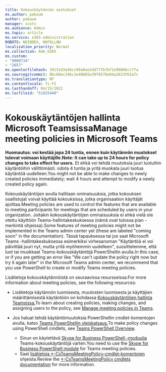 ```yaml
---
title: Kokouskäytännön asetukset
ms.author: pebaum
author: pebaum
manager: scotv
ms.audience: Admin
ms.topic: article
ms.service: o365-administration
ROBOTS: NOINDEX, NOFOLLOW
localization_priority: Normal
ms.collection: Adm_O365
ms.custom:
- "9000734"
- "2657"
ms.openlocfilehash: 39151d3a56cc09a8ae2dd77fb7bf1e99066cc77a
ms.sourcegitcommit: 8bc60ec34bc1e40685e3976576e04a2623f63a7c
ms.translationtype: MT
ms.contentlocale: fi-FI
ms.lasthandoff: 04/15/2021
ms.locfileid: "51825440"
---
```

# <a name="manage-meeting-policies-in-microsoft-teams"></a><span data-ttu-id="06815-102">Kokouskäytäntöjen hallinta Microsoft Teamsissa</span><span class="sxs-lookup"><span data-stu-id="06815-102">Manage meeting policies in Microsoft Teams</span></span>

<span data-ttu-id="06815-103">**Huomautus: voi kestää jopa 24 tuntia, ennen kuin käytännön muutokset tulevat voimaan käyttäjille.**</span><span class="sxs-lookup"><span data-stu-id="06815-103">**Note: It can take up to 24 hours for policy changes to take effect for users.**</span></span> <span data-ttu-id="06815-104">Et ehkä voi tehdä muutoksia juuri luotuihin käytäntöihin välittömästi. odota 4 tuntia ja yritä muokata juuri luotua käytäntöä uudelleen.</span><span class="sxs-lookup"><span data-stu-id="06815-104">You might not be able to make changes to newly created policies immediately; wait 4 hours and attempt to modify a newly created policy again.</span></span>

<span data-ttu-id="06815-105">Kokouskäytäntöjen avulla hallitaan ominaisuuksia, jotka kokouksen osallistujat voivat käyttää kokouksissa, jotka organisaation käyttäjät ajoittaa.</span><span class="sxs-lookup"><span data-stu-id="06815-105">Meeting policies are used to control the features that are available to meeting participants for meetings that are scheduled by users in your organization.</span></span> <span data-ttu-id="06815-106">Joitakin kokouskäytäntöjen ominaisuuksia ei ehkä vielä ole otettu käyttöön Teams-hallintakeskuksessa (nämä ovat tulossa pian -merkintä ohjeissa).</span><span class="sxs-lookup"><span data-stu-id="06815-106">Some features of meeting policies might not be implemented in the Teams admin center yet (these are labeled "coming soon" in the documentation).</span></span> <span data-ttu-id="06815-107">Tässä tapauksessa tai jos saat Microsoft Teams -hallintakeskuksessa esimerkiksi virhesanoman "Käytäntöä ei voi päivittää juuri nyt, mutta yritä myöhemmin uudelleen", suosittelemme, että luot tai muokkaat Teams-kokouskäytäntöjä PowerShellin avulla.</span><span class="sxs-lookup"><span data-stu-id="06815-107">In this case, or if you are getting an error like "We can't update the policy right now but try it again later" in the Microsoft Teams admin center, we recommend that you use PowerShell to create or modify Teams meeting policies.</span></span> 

<span data-ttu-id="06815-108">Lisätietoja kokouskäytännöistä on seuraavissa resursseissa:</span><span class="sxs-lookup"><span data-stu-id="06815-108">For more information about meeting policies, see the following resources:</span></span>

- <span data-ttu-id="06815-109">Lisätietoja käytännön luomisesta, muutosten luomisesta ja käyttäjien määrittämisestä käytäntöön on kohdassa [Kokouskäytäntöjen hallinta Teamsissa.](https://docs.microsoft.com/microsoftteams/meeting-policies-in-teams)</span><span class="sxs-lookup"><span data-stu-id="06815-109">To learn about creating policies, making changes, and assigning users to the policy, see [Manage meeting policies in Teams](https://docs.microsoft.com/microsoftteams/meeting-policies-in-teams).</span></span>

- <span data-ttu-id="06815-110">Jos haluat tehdä käytäntömuutoksia PowerShellin cmdlet-komentojen avulla, katso [Teams PowerShellin yleiskatsaus.](https://docs.microsoft.com/microsoftteams/teams-powershell-overview)</span><span class="sxs-lookup"><span data-stu-id="06815-110">To make policy changes using PowerShell cmdlets, see [Teams PowerShell Overview](https://docs.microsoft.com/microsoftteams/teams-powershell-overview).</span></span> 
    - <span data-ttu-id="06815-111">Sinun on käytettävä [Skype for Business PowerShell -moduulia](https://docs.microsoft.com/skypeforbusiness/set-up-your-computer-for-windows-powershell/download-and-install-the-skype-for-business-online-connector) Teams-kokouskäytäntöjä varten.</span><span class="sxs-lookup"><span data-stu-id="06815-111">You need to use the [Skype for Business PowerShell module](https://docs.microsoft.com/skypeforbusiness/set-up-your-computer-for-windows-powershell/download-and-install-the-skype-for-business-online-connector) for Teams meeting policies.</span></span> 
    - <span data-ttu-id="06815-112">Saat [lisätietoja \*-CsTeamsMeetingPolicy-cmdlet-komentojen](https://docs.microsoft.com/search/?search=CsTeamsMeetingPolicy&view=skype-ps) ohjeista.</span><span class="sxs-lookup"><span data-stu-id="06815-112">Review the [\*-CsTeamsMeetingPolicy cmdlets documentation](https://docs.microsoft.com/search/?search=CsTeamsMeetingPolicy&view=skype-ps) for more information.</span></span>

